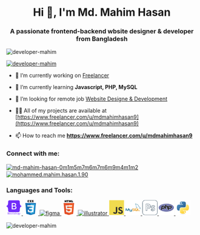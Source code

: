 <h1 align="center">Hi 👋, I'm Md. Mahim Hasan</h1>
<h3 align="center">A passionate frontend-backend wbsite designer & developer from Bangladesh</h3>

<p align="left"> <img src="https://komarev.com/ghpvc/?username=developer-mahim&label=Profile%20views&color=0e75b6&style=flat" alt="developer-mahim" /> </p>

<p align="left"> <a href="https://github.com/ryo-ma/github-profile-trophy"><img src="https://github-profile-trophy.vercel.app/?username=developer-mahim" alt="developer-mahim" /></a> </p>

- 🔭 I’m currently working on [Freelancer](https://www.freelancer.com/u/mdmahimhasan9)

- 🌱 I’m currently learning **Javascript, PHP, MySQL**

- 🤝 I’m looking for remote job [Website Designe & Development](https://www.linkedin.com/in/md-mahim-hasan-0m1m5m7m6m7m6m9m4m1m2/)

- 👨‍💻 All of my projects are available at [https://www.freelancer.com/u/mdmahimhasan9](https://www.freelancer.com/u/mdmahimhasan9)

- 📫 How to reach me **https://www.freelancer.com/u/mdmahimhasan9**

<h3 align="left">Connect with me:</h3>
<p align="left">
<a href="https://linkedin.com/in/md-mahim-hasan-0m1m5m7m6m7m6m9m4m1m2" target="blank"><img align="center" src="https://raw.githubusercontent.com/rahuldkjain/github-profile-readme-generator/master/src/images/icons/Social/linked-in-alt.svg" alt="md-mahim-hasan-0m1m5m7m6m7m6m9m4m1m2" height="30" width="40" /></a>
<a href="https://fb.com/mohammed.mahim.hasan.1.90" target="blank"><img align="center" src="https://raw.githubusercontent.com/rahuldkjain/github-profile-readme-generator/master/src/images/icons/Social/facebook.svg" alt="mohammed.mahim.hasan.1.90" height="30" width="40" /></a>
</p>

<h3 align="left">Languages and Tools:</h3>
<p align="left"> <a href="https://getbootstrap.com" target="_blank" rel="noreferrer"> <img src="https://raw.githubusercontent.com/devicons/devicon/master/icons/bootstrap/bootstrap-plain-wordmark.svg" alt="bootstrap" width="40" height="40"/> </a> <a href="https://www.w3schools.com/css/" target="_blank" rel="noreferrer"> <img src="https://raw.githubusercontent.com/devicons/devicon/master/icons/css3/css3-original-wordmark.svg" alt="css3" width="40" height="40"/> </a> <a href="https://www.figma.com/" target="_blank" rel="noreferrer"> <img src="https://www.vectorlogo.zone/logos/figma/figma-icon.svg" alt="figma" width="40" height="40"/> </a> <a href="https://www.w3.org/html/" target="_blank" rel="noreferrer"> <img src="https://raw.githubusercontent.com/devicons/devicon/master/icons/html5/html5-original-wordmark.svg" alt="html5" width="40" height="40"/> </a> <a href="https://www.adobe.com/in/products/illustrator.html" target="_blank" rel="noreferrer"> <img src="https://www.vectorlogo.zone/logos/adobe_illustrator/adobe_illustrator-icon.svg" alt="illustrator" width="40" height="40"/> </a> <a href="https://developer.mozilla.org/en-US/docs/Web/JavaScript" target="_blank" rel="noreferrer"> <img src="https://raw.githubusercontent.com/devicons/devicon/master/icons/javascript/javascript-original.svg" alt="javascript" width="40" height="40"/> </a> <a href="https://www.mysql.com/" target="_blank" rel="noreferrer"> <img src="https://raw.githubusercontent.com/devicons/devicon/master/icons/mysql/mysql-original-wordmark.svg" alt="mysql" width="40" height="40"/> </a> <a href="https://www.photoshop.com/en" target="_blank" rel="noreferrer"> <img src="https://raw.githubusercontent.com/devicons/devicon/master/icons/photoshop/photoshop-line.svg" alt="photoshop" width="40" height="40"/> </a> <a href="https://www.php.net" target="_blank" rel="noreferrer"> <img src="https://raw.githubusercontent.com/devicons/devicon/master/icons/php/php-original.svg" alt="php" width="40" height="40"/> </a> <a href="https://www.python.org" target="_blank" rel="noreferrer"> <img src="https://raw.githubusercontent.com/devicons/devicon/master/icons/python/python-original.svg" alt="python" width="40" height="40"/> </a> </p>

<p><img align="center" src="https://github-readme-stats.vercel.app/api/top-langs?username=developer-mahim&show_icons=true&locale=en&layout=compact" alt="developer-mahim" /></p>
